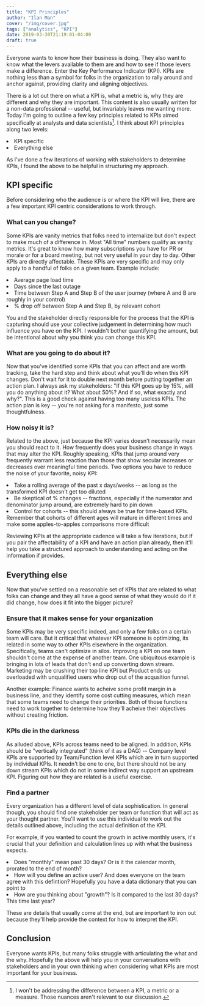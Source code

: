 ```yaml
---
title: "KPI Principles"
author: "Ilan Man"
cover: "/img/cover.jpg"
tags: ["analytics", "KPI"]
date: 2019-03-30T21:19:01-04:00
draft: true
---
```


Everyone wants to know how their business is doing. They also want to know what the levers available to them are and how to see if those levers make a difference. Enter the Key Performance Indicator (KPI). KPIs are nothing less than a symbol for folks in the organization to rally around and anchor against, providing clarity and aligning objectives.

<!--more-->

There is a lot out there on what a KPI is, what a metric is, why they are different and why they are important. This content is also usually written for a non-data professional -- useful, but invariably leaves me wanting more. Today I'm going to outline a few key principles related to KPIs aimed specifically at analysts and data scientists[^1]. I think about KPI principles along two levels:

<li> KPI specific
<li> Everything else

As I've done a few iterations of working with stakeholders to determine KPIs, I found the above to be helpful in structuring my approach.

## KPI specific

Before considering who the audience is or where the KPI will live, there are a few important KPI centric considerations to work through.

### What can you change?

Some KPIs are vanity metrics that folks need to internalize but don't expect to make much of a difference in. Most "All time" numbers qualify as vanity metrics. It's great to know how many subscriptions you have for PR or morale or for a board meeting, but not very useful in your day to day. Other KPIs are directly affectable. These KPIs are very specific and may only apply to a handful of folks on a given team. Example include:

<li> Average page load time
<li> Days since the last outage
<li> Time between Step A and Step B of the user journey (where A and B are roughly in your control)
<li> % drop off between Step A and Step B, by relevant cohort

You and the stakeholder directly responsible for the process that the KPI is capturing should use your collective judgement in determining how much influence you have on the KPI. I wouldn't bother quantifying the amount, but be intentional about why you think you can change this KPI. 

### What are you going to do about it?

Now that you've identified some KPIs that you can affect and are worth tracking, take the hard step and think about what you'll do when this KPI changes. Don't wait for it to double next month before putting together an action plan. I always ask my stakeholders: "If this KPI goes up by 15%, will you do anything about it? What about 50%? And if so, what exactly and why?". This is a good check against having too many useless KPIs. The action plan is key -- you're not asking for a manifesto, just some thoughtfulness.

### How noisy it is?

Related to the above, just because the KPI varies doesn't necessarily mean you should react to it. How frequently does your business change in ways that may alter the KPI. Roughly speaking, KPIs that jump around very frequently warrant less reaction than those that show secular increases or decreases over meaningful time periods. Two options you have to reduce the noise of your favorite, noisy KPI:

<li> Take a rolling average of the past x days/weeks -- as long as the transformed KPI doesn't get too diluted 
<li> Be skeptical of % changes -- fractions, especially if the numerator and denominator jump around, are extremely hard to pin down
<li> Control for cohorts -- this should always be true for time-based KPIs. Remember that cohorts of different ages will mature in different times and make some apples-to-apples comparisons more difficult

Reviewing KPIs at the appropriate cadence will take a few iterations, but if you pair the affectability of a KPI and have an action plan already, then it'll help you take a structured approach to understanding and acting on the information if provides.

## Everything else

Now that you've settled on a reasonable set of KPIs that are related to what folks can change and they all have a good sense of what they would do if it did change, how does it fit into the bigger picture?

### Ensure that it makes sense for your organization

Some KPIs may be very specific indeed, and only a few folks on a certain team will care. But it critical that whatever KPI someone is optimizing, its related in some way to other KPIs elsewhere in the organization. Specifically, teams can't optimize in silos. Improving a KPI on one team shouldn't come at the expense of another team. One ubiquitous example is bringing in lots of leads that don't end up converting down stream. Marketing may be crushing their top line KPI but Product ends up overloaded with unqualified users who drop out of the acqusition funnel.

Another example: Finance wants to acheive some profit margin in a business line, and they identify some cost cutting measures, which mean that some teams need to change their priorities. Both of those functions need to work together to determine how they'll acheive their objectives without creating friction.

### KPIs die in the darkness

As alluded above, KPIs across teams need to be aligned. In addition, KPIs should be "vertically integrated" (think of it as a DAG) -- Company level KPIs are supported by Team/Function level KPIs which are in turn supported by individual KPIs. It needn't be one to one, but there should not be any down stream KPIs which do not in some indirect way support an upstream KPI. Figuring out how they are related is a useful exercise.

### Find a partner

Every organization has a different level of data sophistication. In general though, you should find one stakeholder per team or function that will act as your thought partner. You'll want to use this individual to work out the details outlined above, including the actual definition of the KPI.

For example, if you wanted to count the growth in active monthly users, it's crucial that your definition and calculation lines up with what the business expects. 

<li> Does "monthly" mean past 30 days? Or is it the calendar month, prorated to the end of month?
<li> How will you define an active user? And does everyone on the team agree with this defintion? Hopefully you have a data dictionary that you can point to
<li> How are you thinking about "growth"? Is it compared to the last 30 days? This time last year?

These are details that usually come at the end, but are important to iron out because they'll help provide the context for how to interpret the KPI.

## Conclusion

Everyone wants KPIs, but many folks struggle with articulating the what and the why. Hopefully the above will help you in your conversations with stakeholders and in your own thinking when considering what KPIs are most important for your business.


[^1]: I won't be addressing the difference between a KPI, a metric or a measure. Those nuances aren't relevant to our discussion.



